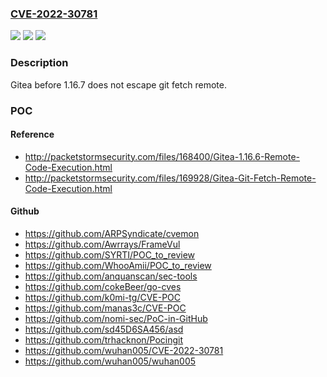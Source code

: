 ### [CVE-2022-30781](https://cve.mitre.org/cgi-bin/cvename.cgi?name=CVE-2022-30781)
![](https://img.shields.io/static/v1?label=Product&message=n%2Fa&color=blue)
![](https://img.shields.io/static/v1?label=Version&message=n%2Fa&color=blue)
![](https://img.shields.io/static/v1?label=Vulnerability&message=n%2Fa&color=brighgreen)

### Description

Gitea before 1.16.7 does not escape git fetch remote.

### POC

#### Reference
- http://packetstormsecurity.com/files/168400/Gitea-1.16.6-Remote-Code-Execution.html
- http://packetstormsecurity.com/files/169928/Gitea-Git-Fetch-Remote-Code-Execution.html

#### Github
- https://github.com/ARPSyndicate/cvemon
- https://github.com/Awrrays/FrameVul
- https://github.com/SYRTI/POC_to_review
- https://github.com/WhooAmii/POC_to_review
- https://github.com/anquanscan/sec-tools
- https://github.com/cokeBeer/go-cves
- https://github.com/k0mi-tg/CVE-POC
- https://github.com/manas3c/CVE-POC
- https://github.com/nomi-sec/PoC-in-GitHub
- https://github.com/sd45D6SA456/asd
- https://github.com/trhacknon/Pocingit
- https://github.com/wuhan005/CVE-2022-30781
- https://github.com/wuhan005/wuhan005

